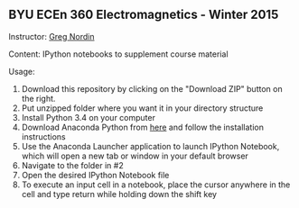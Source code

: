 BYU ECEn 360 Electromagnetics - Winter 2015
-----------

Instructor: [Greg Nordin](http://www.ee.byu.edu/faculty/nordin/)

Content: IPython notebooks to supplement course material

Usage:
1. Download this repository by clicking on the "Download ZIP" button on the right.
2. Put unzipped folder where you want it in your directory structure
3. Install Python 3.4 on your computer
  1. Download Anaconda Python from [here](http://continuum.io/downloads#py34) and follow the installation instructions
4. Use the Anaconda Launcher application to launch IPython Notebook, which will open a new tab or window in your default browser
5. Navigate to the folder in #2
6. Open the desired IPython Notebook file
7. To execute an input cell in a notebook, place the cursor anywhere in the cell and type return while holding down the shift key


